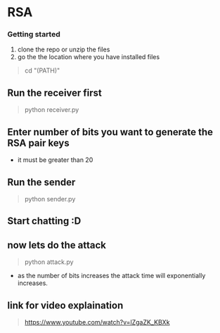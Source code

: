 # RSA 

### Getting started
1. clone the repo or unzip the files
2. go the the location where you have installed files
> cd "(PATH)"

## Run the receiver first
> python receiver.py

## Enter number of bits you want to generate the RSA pair keys
- it must be greater than 20

## Run the sender
> python sender.py

## Start chatting :D 

## now lets do the attack
> python attack.py
- as the number of bits increases the attack time will exponentially increases. 


## link for video explaination
>   https://www.youtube.com/watch?v=lZgaZK_KBXk